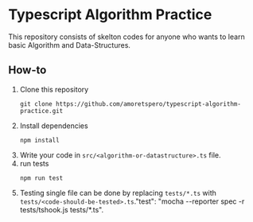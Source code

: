 # Typescript Algorithm Practice

This repository consists of skelton codes for anyone who wants to learn basic Algorithm and Data-Structures.

## How-to

1. Clone this repository
    ```shell
    git clone https://github.com/amoretspero/typescript-algorithm-practice.git
    ```
2. Install dependencies
    ```shell
    npm install
    ```
3. Write your code in `src/<algorithm-or-datastructure>.ts` file.
4. run tests
    ```shell
    npm run test
    ```
5. Testing single file can be done by replacing `tests/*.ts` with `tests/<code-should-be-tested>.ts`."test": "mocha --reporter spec -r tests/tshook.js tests/*.ts".